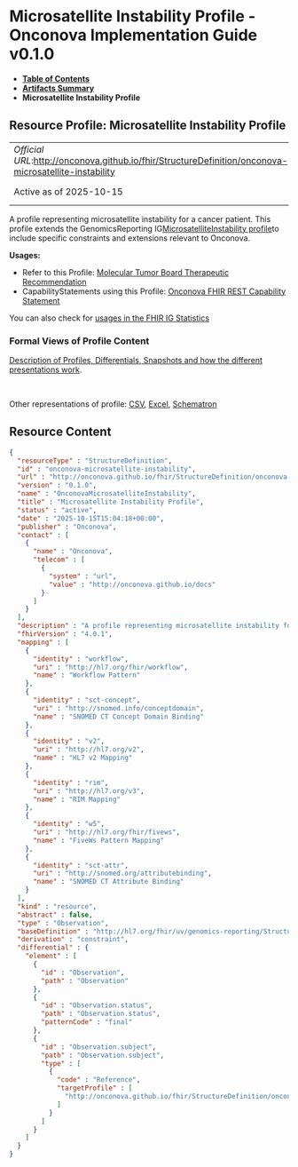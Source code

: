 # Microsatellite Instability Profile - Onconova Implementation Guide v0.1.0

* [**Table of Contents**](toc.md)
* [**Artifacts Summary**](artifacts.md)
* **Microsatellite Instability Profile**

## Resource Profile: Microsatellite Instability Profile 

| | |
| :--- | :--- |
| *Official URL*:http://onconova.github.io/fhir/StructureDefinition/onconova-microsatellite-instability | *Version*:0.1.0 |
| Active as of 2025-10-15 | *Computable Name*:OnconovaMicrosatelliteInstability |

 
A profile representing microsatellite instability for a cancer patient. 
This profile extends the GenomicsReporting IG[MicrosatelliteInstability profile](http://hl7.org/fhir/uv/genomics-reporting/StructureDefinition/msi)to include specific constraints and extensions relevant to Onconova. 

**Usages:**

* Refer to this Profile: [Molecular Tumor Board Therapeutic Recommendation](StructureDefinition-onconova-ext-molecular-tumor-board-therapeutic-recommendation.md)
* CapabilityStatements using this Profile: [Onconova FHIR REST Capability Statement](CapabilityStatement-onconova-capability-statement.md)

You can also check for [usages in the FHIR IG Statistics](https://packages2.fhir.org/xig/onconova.fhir|current/StructureDefinition/onconova-microsatellite-instability)

### Formal Views of Profile Content

 [Description of Profiles, Differentials, Snapshots and how the different presentations work](http://build.fhir.org/ig/FHIR/ig-guidance/readingIgs.html#structure-definitions). 

 

Other representations of profile: [CSV](StructureDefinition-onconova-microsatellite-instability.csv), [Excel](StructureDefinition-onconova-microsatellite-instability.xlsx), [Schematron](StructureDefinition-onconova-microsatellite-instability.sch) 



## Resource Content

```json
{
  "resourceType" : "StructureDefinition",
  "id" : "onconova-microsatellite-instability",
  "url" : "http://onconova.github.io/fhir/StructureDefinition/onconova-microsatellite-instability",
  "version" : "0.1.0",
  "name" : "OnconovaMicrosatelliteInstability",
  "title" : "Microsatellite Instability Profile",
  "status" : "active",
  "date" : "2025-10-15T15:04:18+00:00",
  "publisher" : "Onconova",
  "contact" : [
    {
      "name" : "Onconova",
      "telecom" : [
        {
          "system" : "url",
          "value" : "http://onconova.github.io/docs"
        }
      ]
    }
  ],
  "description" : "A profile representing microsatellite instability for a cancer patient. \n\nThis profile extends the GenomicsReporting IG [MicrosatelliteInstability profile](http://hl7.org/fhir/uv/genomics-reporting/StructureDefinition/msi) to include specific constraints and extensions relevant to Onconova.",
  "fhirVersion" : "4.0.1",
  "mapping" : [
    {
      "identity" : "workflow",
      "uri" : "http://hl7.org/fhir/workflow",
      "name" : "Workflow Pattern"
    },
    {
      "identity" : "sct-concept",
      "uri" : "http://snomed.info/conceptdomain",
      "name" : "SNOMED CT Concept Domain Binding"
    },
    {
      "identity" : "v2",
      "uri" : "http://hl7.org/v2",
      "name" : "HL7 v2 Mapping"
    },
    {
      "identity" : "rim",
      "uri" : "http://hl7.org/v3",
      "name" : "RIM Mapping"
    },
    {
      "identity" : "w5",
      "uri" : "http://hl7.org/fhir/fivews",
      "name" : "FiveWs Pattern Mapping"
    },
    {
      "identity" : "sct-attr",
      "uri" : "http://snomed.org/attributebinding",
      "name" : "SNOMED CT Attribute Binding"
    }
  ],
  "kind" : "resource",
  "abstract" : false,
  "type" : "Observation",
  "baseDefinition" : "http://hl7.org/fhir/uv/genomics-reporting/StructureDefinition/msi|2.0.0",
  "derivation" : "constraint",
  "differential" : {
    "element" : [
      {
        "id" : "Observation",
        "path" : "Observation"
      },
      {
        "id" : "Observation.status",
        "path" : "Observation.status",
        "patternCode" : "final"
      },
      {
        "id" : "Observation.subject",
        "path" : "Observation.subject",
        "type" : [
          {
            "code" : "Reference",
            "targetProfile" : [
              "http://onconova.github.io/fhir/StructureDefinition/onconova-cancer-patient|0.1.0"
            ]
          }
        ]
      }
    ]
  }
}

```
